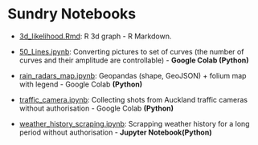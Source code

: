# Sundry Notebooks

- [3d_likelihood.Rmd](3d_likelihood.Rmd): R 3d graph  - R Markdown.

- [50_Lines.ipynb](50_Lines.ipynb): Converting pictures to set of curves (the number of curves and their amplitude are controllable) - **Google Colab (Python)**

- [rain_radars_map.ipynb](rain_radars_map.ipynb): Geopandas (shape, GeoJSON) + folium map with legend - Google Colab **(Python)**

- [traffic_camera.ipynb](traffic_camera.ipynb): Collecting shots from Auckland traffic cameras without authorisation - Google Colab **(Python)**

- [weather_history_scraping.ipynb](weather_history_scraping.ipynb): Scrapping weather history for a long period without authorisation - **Jupyter Notebook(Python)**

